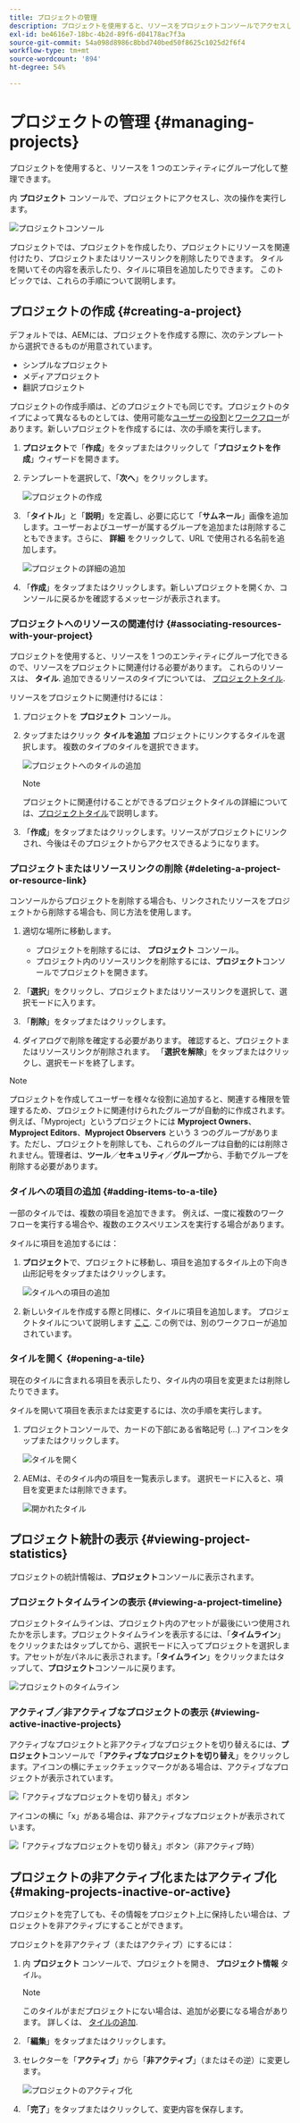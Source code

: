 ```yaml
---
title: プロジェクトの管理
description: プロジェクトを使用すると、リソースをプロジェクトコンソールでアクセスして管理できる 1 つのエンティティにグループ化して整理できます。
exl-id: be4616e7-18bc-4b2d-89f6-d04178ac7f3a
source-git-commit: 54a098d8986c8bbd740bed50f8625c1025d2f6f4
workflow-type: tm+mt
source-wordcount: '894'
ht-degree: 54%

---
```


# プロジェクトの管理 {#managing-projects}

プロジェクトを使用すると、リソースを 1 つのエンティティにグループ化して整理できます。

内 **プロジェクト** コンソールで、プロジェクトにアクセスし、次の操作を実行します。

![プロジェクトコンソール](/help/sites-cloud/authoring/assets/projects-console.png)

プロジェクトでは、プロジェクトを作成したり、プロジェクトにリソースを関連付けたり、プロジェクトまたはリソースリンクを削除したりできます。 タイルを開いてその内容を表示したり、タイルに項目を追加したりできます。 このトピックでは、これらの手順について説明します。

## プロジェクトの作成 {#creating-a-project}

デフォルトでは、AEMには、プロジェクトを作成する際に、次のテンプレートから選択できるものが用意されています。

* シンプルなプロジェクト
* メディアプロジェクト
* 翻訳プロジェクト

<!-- Hiding product photoshoot via cqdoc-18072 as it is not available in Skyline.
* Product Photo Shoot Project 
-->

プロジェクトの作成手順は、どのプロジェクトでも同じです。プロジェクトのタイプによって異なるものとしては、使用可能な[ユーザーの役割](/help/sites-cloud/authoring/projects/overview.md)と[ワークフロー](/help/sites-cloud/authoring/projects/workflows.md)があります。新しいプロジェクトを作成するには、次の手順を実行します。

1. **プロジェクト**&#x200B;で「**作成**」をタップまたはクリックして「**プロジェクトを作成**」ウィザードを開きます。
1. テンプレートを選択して、「**次へ**」をクリックします。

   ![プロジェクトの作成](/help/sites-cloud/authoring/assets/projects-create.png)

1. 「**タイトル**」と「**説明**」を定義し、必要に応じて「**サムネール**」画像を追加します。ユーザーおよびユーザーが属するグループを追加または削除することもできます。さらに、 **詳細** をクリックして、URL で使用される名前を追加します。

   ![プロジェクトの詳細の追加](/help/sites-cloud/authoring/assets/projects-add-team.png)

1. 「**作成**」をタップまたはクリックします。新しいプロジェクトを開くか、コンソールに戻るかを確認するメッセージが表示されます。

### プロジェクトへのリソースの関連付け {#associating-resources-with-your-project}

プロジェクトを使用すると、リソースを 1 つのエンティティにグループ化できるので、リソースをプロジェクトに関連付ける必要があります。 これらのリソースは、 **タイル**. 追加できるリソースのタイプについては、 [プロジェクトタイル](/help/sites-cloud/authoring/projects/overview.md#project-tiles).

リソースをプロジェクトに関連付けるには：

1. プロジェクトを **プロジェクト** コンソール。
1. タップまたはクリック **タイルを追加** プロジェクトにリンクするタイルを選択します。 複数のタイプのタイルを選択できます。

   ![プロジェクトへのタイルの追加](/help/sites-cloud/authoring/assets/projects-add-tile.png)

   >[!NOTE]
   >
   >プロジェクトに関連付けることができるプロジェクトタイルの詳細については、[プロジェクトタイル](/help/sites-cloud/authoring/projects/overview.md#project-tiles)で説明します。

1. 「**作成**」をタップまたはクリックします。リソースがプロジェクトにリンクされ、今後はそのプロジェクトからアクセスできるようになります。

### プロジェクトまたはリソースリンクの削除 {#deleting-a-project-or-resource-link}

コンソールからプロジェクトを削除する場合も、リンクされたリソースをプロジェクトから削除する場合も、同じ方法を使用します。

1. 適切な場所に移動します。

   * プロジェクトを削除するには、 **プロジェクト** コンソール。
   * プロジェクト内のリソースリンクを削除するには、**プロジェクト**&#x200B;コンソールでプロジェクトを開きます。

1. 「**選択**」をクリックし、プロジェクトまたはリソースリンクを選択して、選択モードに入ります。
1. 「**削除**」をタップまたはクリックします。

1. ダイアログで削除を確定する必要があります。 確認すると、プロジェクトまたはリソースリンクが削除されます。 「**選択を解除**」をタップまたはクリックし、選択モードを終了します。

>[!NOTE]
>
>プロジェクトを作成してユーザーを様々な役割に追加すると、関連する権限を管理するため、プロジェクトに関連付けられたグループが自動的に作成されます。例えば、「Myproject」というプロジェクトには **Myproject Owners**、**Myproject Editors**、**Myproject Observers** という 3 つのグループがあります。ただし、プロジェクトを削除しても、これらのグループは自動的には削除されません。管理者は、**ツール**／**セキュリティ**／**グループ**&#x200B;から、手動でグループを削除する必要があります。

### タイルへの項目の追加 {#adding-items-to-a-tile}

一部のタイルでは、複数の項目を追加できます。 例えば、一度に複数のワークフローを実行する場合や、複数のエクスペリエンスを実行する場合があります。

タイルに項目を追加するには：

1. **プロジェクト**&#x200B;で、プロジェクトに移動し、項目を追加するタイル上の下向き山形記号をタップまたはクリックします。

   ![タイルへの項目の追加](/help/sites-cloud/authoring/assets/project-workflows.png)

1. 新しいタイルを作成する際と同様に、タイルに項目を追加します。 プロジェクトタイルについて説明します [ここ](/help/sites-cloud/authoring/projects/overview.md#project-tiles). この例では、別のワークフローが追加されています。

### タイルを開く {#opening-a-tile}

現在のタイルに含まれる項目を表示したり、タイル内の項目を変更または削除したりできます。

タイルを開いて項目を表示または変更するには、次の手順を実行します。

1. プロジェクトコンソールで、カードの下部にある省略記号 (...) アイコンをタップまたはクリックします。

   ![タイルを開く](/help/sites-cloud/authoring/assets/project-links.png)

1. AEMは、そのタイル内の項目を一覧表示します。 選択モードに入ると、項目を変更または削除できます。

   ![開かれたタイル](/help/sites-cloud/authoring/assets/projects-add-link.png)

## プロジェクト統計の表示 {#viewing-project-statistics}

プロジェクトの統計情報は、**プロジェクト**&#x200B;コンソールに表示されます。

### プロジェクトタイムラインの表示 {#viewing-a-project-timeline}

プロジェクトタイムラインは、プロジェクト内のアセットが最後にいつ使用されたかを示します。プロジェクトタイムラインを表示するには、「**タイムライン**」をクリックまたはタップしてから、選択モードに入ってプロジェクトを選択します。アセットが左パネルに表示されます。「**タイムライン**」をクリックまたはタップして、**プロジェクト**&#x200B;コンソールに戻ります。

![プロジェクトのタイムライン](/help/sites-cloud/authoring/assets/projects-timeline.png)

### アクティブ／非アクティブなプロジェクトの表示 {#viewing-active-inactive-projects}

アクティブなプロジェクトと非アクティブなプロジェクトを切り替えるには、**プロジェクト**&#x200B;コンソールで「**アクティブなプロジェクトを切り替え**」をクリックします。アイコンの横にチェックチェックマークがある場合は、アクティブなプロジェクトが表示されています。

![「アクティブなプロジェクトを切り替え」ボタン](/help/sites-cloud/authoring/assets/projects-active.png)

アイコンの横に「x」がある場合は、非アクティブなプロジェクトが表示されています。

![「アクティブなプロジェクトを切り替え」ボタン（非アクティブ時）](/help/sites-cloud/authoring/assets/projects-inactive.png)

## プロジェクトの非アクティブ化またはアクティブ化 {#making-projects-inactive-or-active}

プロジェクトを完了しても、その情報をプロジェクト上に保持したい場合は、プロジェクトを非アクティブにすることができます。

プロジェクトを非アクティブ（またはアクティブ）にするには：

1. 内 **プロジェクト** コンソールで、プロジェクトを開き、 **プロジェクト情報** タイル。

   >[!NOTE]
   このタイルがまだプロジェクトにない場合は、追加が必要になる場合があります。 詳しくは、 [タイルの追加](#adding-items-to-a-tile).

1. 「**編集**」をタップまたはクリックします。
1. セレクターを「**アクティブ**」から「**非アクティブ**」（またはその逆）に変更します。

   ![プロジェクトのアクティブ化](/help/sites-cloud/authoring/assets/projects-add-team.png)

1. 「**完了**」をタップまたはクリックして、変更内容を保存します。

